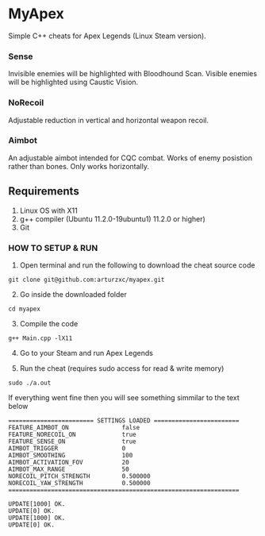 # MyApex
Simple C++ cheats for Apex Legends (Linux Steam version).

### Sense 
Invisible enemies will be highlighted with Bloodhound Scan.
Visible enemies will be highlighted using Caustic Vision.

### NoRecoil
Adjustable reduction in vertical and horizontal weapon recoil.

### Aimbot
An adjustable aimbot intended for CQC combat. 
Works of enemy posistion rather than bones. 
Only works horizontally.

## Requirements
1. Linux OS with X11
2. g++ compiler (Ubuntu 11.2.0-19ubuntu1) 11.2.0 or higher)
3. Git

### HOW TO SETUP & RUN

1. Open terminal and run the following to download the cheat source code

```
git clone git@github.com:arturzxc/myapex.git
```

2. Go inside the downloaded folder

```
cd myapex
```

3. Compile the code 

```
g++ Main.cpp -lX11
```

4. Go to your Steam and run Apex Legends

5. Run the cheat (requires sudo access for read & write memory)

```
sudo ./a.out
```

If everything went fine then you will see something simmilar to the text below
```
======================== SETTINGS LOADED ========================
FEATURE_AIMBOT_ON               false
FEATURE_NORECOIL_ON             true
FEATURE_SENSE_ON                true
AIMBOT_TRIGGER                  0
AIMBOT_SMOOTHING                100
AIMBOT_ACTIVATION_FOV           20
AIMBOT_MAX_RANGE                50
NORECOIL_PITCH_STRENGTH         0.500000
NORECOIL_YAW_STRENGTH           0.500000
=================================================================

UPDATE[1000] OK. 
UPDATE[0] OK. 
UPDATE[1000] OK. 
UPDATE[0] OK. 
```













